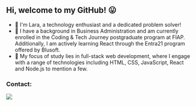 ##  Hi, welcome to my GitHub! 😛

- 🫡 I'm Lara, a technology enthusiast and a dedicated problem solver!
- 📖 I have a background in Business Administration and am currently enrolled in the Coding & Tech Journey postgraduate program at FIAP. Additionally, I am actively learning React through the Entra21 program offered by Blusoft.
- 📒 My focus of study lies in full-stack web development, where I engage with a range of technologies including HTML, CSS, JavaScript, React and Node.js to mention a few.

 ### Contact: 
<a href="https://www.linkedin.com/in/lara-berns-pereira/" target="_blank"><img src="https://img.shields.io/badge/-LinkedIn-%230077B5?style=for-the-badge&logo=linkedin&logoColor=white" target="_blank"></a> 

 <div align="center">


